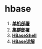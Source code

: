 # hbase

1. ****[**单机部署**](https://github.com/QQ1350995917/gitbook/tree/1301eb5173842b2e1ed6ae91795462f32063b906/storage/hbase/01-installer-stand-alone-local.md)****
2. ****[**集群部署**](02-installer-cluster.md)****
3. ****[**HBaseShell**](03-usage-shell.md)****
4. ****[**HBase详解**](04-hbase-concept.md)****
